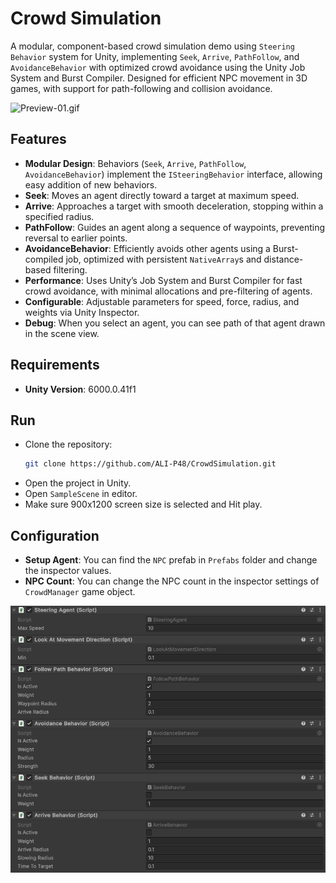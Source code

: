
# Crowd Simulation
A modular, component-based crowd simulation demo using `Steering Behavior` system for Unity, implementing `Seek`, `Arrive`, `PathFollow`, and `AvoidanceBehavior` with optimized crowd avoidance using the Unity Job System and Burst Compiler. Designed for efficient NPC movement in 3D games, with support for path-following and collision avoidance.

![Preview-01.gif](Previews/Preview-01.gif)

## Features
- **Modular Design**: Behaviors (`Seek`, `Arrive`, `PathFollow`, `AvoidanceBehavior`) implement the `ISteeringBehavior` interface, allowing easy addition of new behaviors.
- **Seek**: Moves an agent directly toward a target at maximum speed.
- **Arrive**: Approaches a target with smooth deceleration, stopping within a specified radius.
- **PathFollow**: Guides an agent along a sequence of waypoints, preventing reversal to earlier points.
- **AvoidanceBehavior**: Efficiently avoids other agents using a Burst-compiled job, optimized with persistent `NativeArray`s and distance-based filtering.
- **Performance**: Uses Unity’s Job System and Burst Compiler for fast crowd avoidance, with minimal allocations and pre-filtering of agents.
- **Configurable**: Adjustable parameters for speed, force, radius, and weights via Unity Inspector.
- **Debug**: When you select an agent, you can see path of that agent drawn in the scene view.

## Requirements
- **Unity Version**: 6000.0.41f1


## Run
- Clone the repository:
   ```bash
   git clone https://github.com/ALI-P48/CrowdSimulation.git
   ```
- Open the project in Unity.
- Open `SampleScene` in editor.
- Make sure 900x1200 screen size is selected and Hit play.


## Configuration
- **Setup Agent**: You can find the `NPC` prefab in `Prefabs` folder and change the inspector values.
- **NPC Count**: You can change the NPC count in the inspector settings of `CrowdManager` game object.

![Preview-02.png](Previews/Preview-02.png)